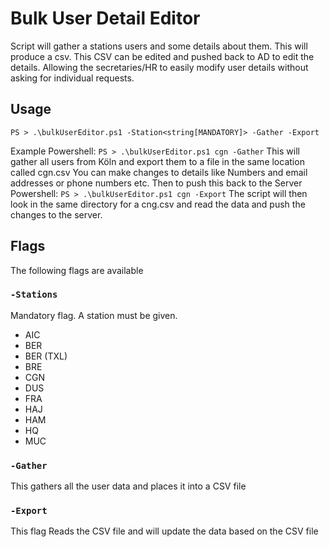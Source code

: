 # Bulk User Detail Editor
Script will gather a stations users and some details about them. This will produce a csv. This CSV can be edited and pushed back to AD to edit the details.  Allowing the secretaries/HR to easily modify user details without asking for individual requests.

## Usage

    PS > .\bulkUserEditor.ps1 -Station<string[MANDATORY]> -Gather -Export

Example
Powershell: `PS > .\bulkUserEditor.ps1 cgn -Gather`
This will gather all users from Köln and export them to a file in the same location called cgn.csv
You can make changes to details like Numbers and email addresses or phone numbers etc. Then to push this back to the Server
Powershell: `PS > .\bulkUserEditor.ps1 cgn -Export`
The script will then look in the same directory for a cng.csv and read the data and push the changes to the server. 

## Flags
The following flags are available
### `-Stations`

Mandatory flag. A station must be given.

 - AIC 
 - BER 
 - BER (TXL) 
 - BRE 
 - CGN
 - DUS 
 - FRA 
 - HAJ 
 - HAM 
 - HQ 
 - MUC

 
### `-Gather`
This gathers all the user data and places it into a CSV file
### `-Export`
This flag Reads the CSV file and will update the data based on the CSV file







